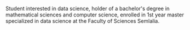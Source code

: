 Student interested in data science,
holder of a bachelor's degree in mathematical sciences and computer science,
enrolled in 1st year master specialized in data science at the Faculty of Sciences Semlalia.
